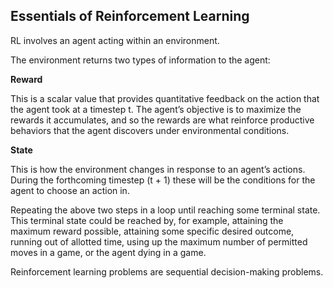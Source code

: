 <h2>Essentials of Reinforcement Learning</h2>

RL involves an agent acting within an environment.

The environment returns two types of information to the agent:

**Reward** 
<p>This is a scalar value that provides quantitative feedback on the action that the agent took at a timestep t. The agent’s objective is to maximize the rewards it accumulates, and so the rewards are what reinforce productive behaviors that the agent discovers under environmental conditions.</p>

**State**
<p>This is how the environment changes in response to an agent’s actions. During the forthcoming timestep (t + 1) these will be the conditions for the agent to choose an action in.</p>

Repeating the above two steps in a loop until reaching some terminal state. This terminal state could be reached by, for example, attaining the maximum reward possible, attaining some specific desired outcome, running out of allotted time, using up the maximum number of permitted moves in a game, or the agent dying in a game. 

Reinforcement learning problems are sequential decision-making problems.

